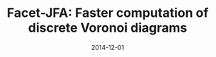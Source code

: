 ---
title: "Facet-JFA: Faster computation of discrete Voronoi diagrams"
authors: "Talha Bin Masood, Hari Krishna Malladi, Vijay Natarajan"
scivis_authors: [ "talma90" ]
venue: "ICVGIP 2014: Proc. Indian Conference on Computer Vision, Graphics and Image Processing"
year: 2014
date: 2014-12-01
doi: "10.1145/2683483.2683503"
pdf: "https://vgl.csa.iisc.ac.in/pdf/pub/ICVGIP14_Talha.pdf"
bib: "https://dblp.org/rec/conf/icvgip/MasoodMN14.bib"
thumbnail: "/images/publications/2014_Masood_Malladi_Natarajan.png"
---